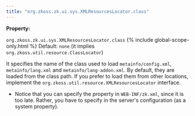 ```yaml
---
title: "org.zkoss.zk.ui.sys.XMLResourcesLocator.class"
---
```


**Property:**

`org.zkoss.zk.ui.sys.XMLResourcesLocator.class`
{% include global-scope-only.html %}
Default:  `none` (it implies `org.zkoss.util.resource.ClassLocator`)

It specifies the name of the class used to load `metainfo/config.xml`,
`metainfo/lang.xml` and `metainfo/lang-addon.xml`. By default, they are
loaded from the class path. If you prefer to load them from other
locations, implement the
`org.zkoss.util.resource.XMLResourcesLocator`
interface.

- Notice that you can specify the property in `WEB-INF/zk.xml`, since it
  is too late. Rather, you have to specify in the server's configuration
  (as a system property).
